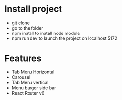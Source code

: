 # Install project
- git clone
- go to the folder
- npm install to install node module
- npm run dev to launch the project on localhost 5172


# Features

- Tab Menu Horizontal
- Carousel 
- Tab Menu vertical
- Menu burger side bar 
- React Router v6
